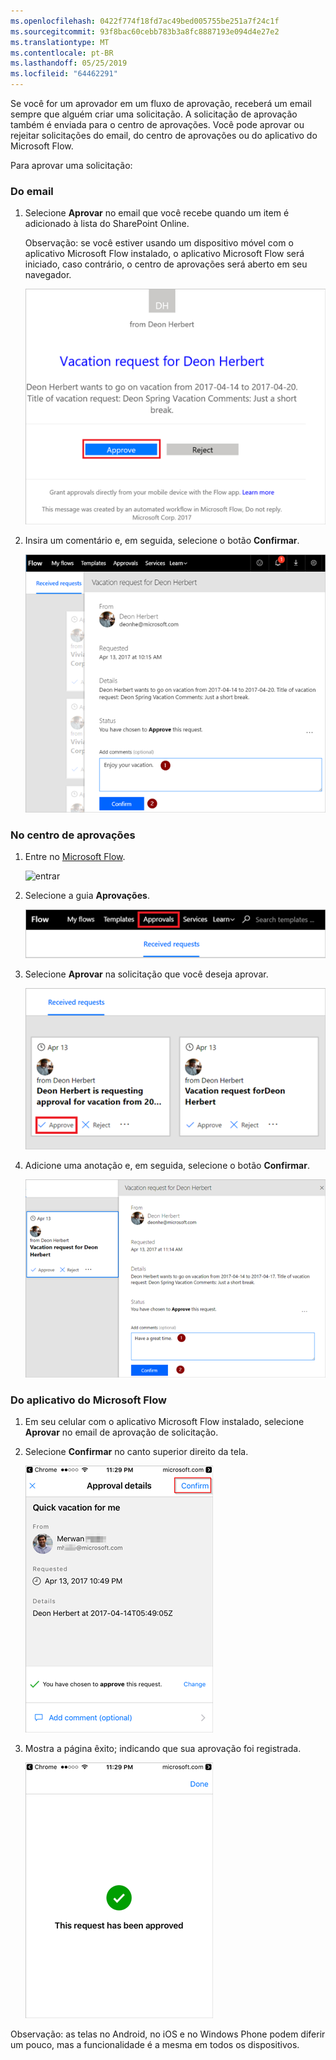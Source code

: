 ```yaml
---
ms.openlocfilehash: 0422f774f18fd7ac49bed005755be251a7f24c1f
ms.sourcegitcommit: 93f8bac60cebb783b3a8fc8887193e094d4e27e2
ms.translationtype: MT
ms.contentlocale: pt-BR
ms.lasthandoff: 05/25/2019
ms.locfileid: "64462291"
---
```

Se você for um aprovador em um fluxo de aprovação, receberá um email sempre que alguém criar uma solicitação. A solicitação de aprovação também é enviada para o centro de aprovações. Você pode aprovar ou rejeitar solicitações do email, do centro de aprovações ou do aplicativo do Microsoft Flow.

Para aprovar uma solicitação:

### <a name="from-email"></a>Do email
1. Selecione **Aprovar** no email que você recebe quando um item é adicionado à lista do SharePoint Online.
   
     Observação: se você estiver usando um dispositivo móvel com o aplicativo Microsoft Flow instalado, o aplicativo Microsoft Flow será iniciado, caso contrário, o centro de aprovações será aberto em seu navegador.
   
    ![email de solicitação](media/modern-approvals/email-approval-request.png)
2. Insira um comentário e, em seguida, selecione o botão **Confirmar**.
   
    ![inserir comentário](media/modern-approvals/request-in-approval-center.png)

### <a name="from-the-approvals-center"></a>No centro de aprovações
1. Entre no [Microsoft Flow](https://flow.microsoft.com).
   
    ![entrar](media/modern-approvals/sign-in.png)
2. Selecione a guia **Aprovações**.
   
    ![criar do zero](media/modern-approvals/approvals-tab.png)
3. Selecione **Aprovar** na solicitação que você deseja aprovar.
   
    ![criar do zero](media/modern-approvals/approvals-cards.png)
4. Adicione uma anotação e, em seguida, selecione o botão **Confirmar**.
   
    ![adicionar anotação e confirmar](media/modern-approvals/approval-selection-card.png)

### <a name="from-the-microsoft-flow-app"></a>Do aplicativo do Microsoft Flow
1. Em seu celular com o aplicativo Microsoft Flow instalado, selecione **Aprovar** no email de aprovação de solicitação.
2. Selecione **Confirmar** no canto superior direito da tela.
   
    ![selecione confirmar](media/modern-approvals/mobile-approval.png)
3. Mostra a página êxito; indicando que sua aprovação foi registrada.
   
    ![página de êxito](media/modern-approvals/mobile-approval-confirmation.png)

Observação: as telas no Android, no iOS e no Windows Phone podem diferir um pouco, mas a funcionalidade é a mesma em todos os dispositivos.

